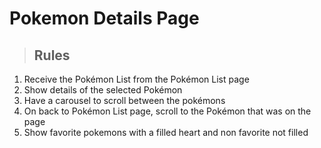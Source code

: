 # Pokemon Details Page

> ## Rules
1. Receive the Pokémon List from the Pokémon List page
2. Show details of the selected Pokémon
3. Have a carousel to scroll between the pokémons
4. On back to Pokémon List page, scroll to the Pokémon that was on the page
5. Show favorite pokemons with a filled heart and non favorite not filled
